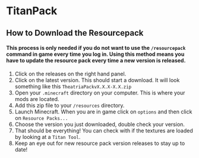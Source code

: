 # TitanPack

## How to Download the Resourcepack

#### This process is only needed if you do not want to use the `/resourcepack` command in game every time you log in. Using this method means you have to update the resource pack every time a new version is released.

1. Click on the releases on the right hand panel.  
2. Click on the latest version. This should start a download. It will look something like this `TheatriaPackvX.X.X-X.X.zip`  
3. Open your `.minecraft` directory on your computer. This is where your mods are located.
4. Add this zip file to your `/resources` directory.  
5. Launch Minecraft. When you are in game click on `options` and then click on `Resource Packs...`
6. Choose the version you just downloaded, double check your version.
7. That should be everything! You can check with if the textures are loaded by looking at a `Titan Tool`.  
8. Keep an eye out for new resource pack version releases to stay up to date!  